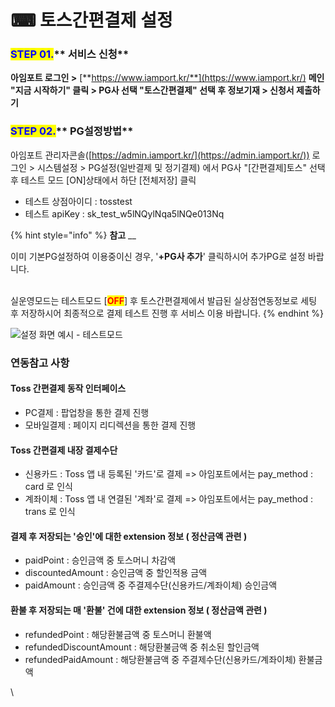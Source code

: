 # ⌨ 토스간편결제 설정

### <mark style="color:blue;">**STEP 01.**</mark>** 서비스 신청**&#x20;

**아임포트 로그인 >** [**https://www.iamport.kr/**](https://www.iamport.kr/) **메인 "지금 시작하기" 클릭  > PG사 선택 "토스간편결제" 선택 후 정보기재 > 신청서 제출하기**

### <mark style="color:blue;">**STEP 0**</mark><mark style="color:blue;">**2**</mark><mark style="color:blue;">**.**</mark>** PG설정방법**

아임포트 관리자콘솔([https://admin.iamport.kr/](https://admin.iamport.kr/)) 로그인 > 시스템설정 > PG설정(일반결제 및 정기결제) 에서 PG사 "\[간편결제]토스" 선택 후 테스트 모드 \[ON]상태에서 하단 \[전체저장] 클릭

* 테스트 상점아이디 : tosstest
* 테스트 apiKey : sk\_test\_w5lNQylNqa5lNQe013Nq

{% hint style="info" %}
**참고** __&#x20;

이미 기본PG설정하여 이용중이신 경우, '**+PG사 추가**' 클릭하시어 추가PG로 설정 바랍니다.

\
실운영모드는 테스트모드 \[<mark style="color:red;">**OFF**</mark>] 후 토스간편결제에서 발급된 실상점연동정보로 세팅 후 저장하시어 최종적으로 결제 테스트 진행 후 서비스 이용 바랍니다.
{% endhint %}

![설정 화면 예시 - 테스트모드](https://mail.google.com/mail/u/0?ui=2\&ik=eabc50b472\&attid=0.1\&permmsgid=msg-f:1731136926968037438\&th=18063bdcf57dc03e\&view=fimg\&fur=ip\&sz=s0-l75-ft\&attbid=ANGjdJ-kFDi3k4WhSlWg5TFIhz\_3vubRPibq7xYNaMqpBVBpedhbSQarjdiWPePxqEbiqbG4jWk9QD-aMXj0HGYXzM-nJNRaj7-JkMzbS1bjrV3ahjRKGS\_jcdTlTaY\&disp=emb\&realattid=ii\_ky84j8az0)

### 연동참고 사항

#### Toss 간편결제 동작 인터페이스

* PC결제 : 팝업창을 통한 결제 진행
* 모바일결제 : 페이지 리디렉션을 통한 결제 진행

#### Toss 간편결제 내장 결제수단

* 신용카드 : Toss 앱 내 등록된 '카드'로 결제 => 아임포트에서는 pay\_method : card 로 인식
* 계좌이체 : Toss 앱 내 연결된 '계좌'로 결제 => 아임포트에서는 pay\_method : trans 로 인식&#x20;

#### 결제 후 저장되는 '승인'에 대한 extension 정보 ( 정산금액 관련 )

* paidPoint : 승인금액 중 토스머니 차감액
* discountedAmount : 승인금액 중 할인적용 금액
* paidAmount : 승인금액 중 주결제수단(신용카드/계좌이체) 승인금액&#x20;

#### 환불 후 저장되는 매 '환불' 건에 대한 extension 정보 ( 정산금액 관련 )

* refundedPoint : 해당환불금액 중 토스머니 환불액
* refundedDiscountAmount : 해당환불금액 중 취소된 할인금액
* refundedPaidAmount : 해당환불금액 중 주결제수단(신용카드/계좌이체) 환불금액

\
